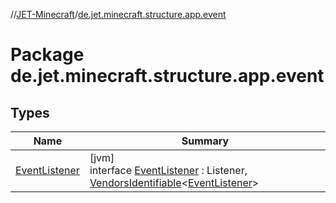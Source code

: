 //[JET-Minecraft](../../index.md)/[de.jet.minecraft.structure.app.event](index.md)

# Package de.jet.minecraft.structure.app.event

## Types

| Name | Summary |
|---|---|
| [EventListener](-event-listener/index.md) | [jvm]<br>interface [EventListener](-event-listener/index.md) : Listener, [VendorsIdentifiable](../de.jet.minecraft.tool.smart/-vendors-identifiable/index.md)&lt;[EventListener](-event-listener/index.md)&gt; |
